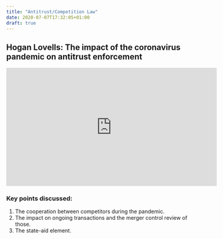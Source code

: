 ```yaml
---
title: "Antitrust/Competition Law"
date: 2020-07-07T17:32:05+01:00
draft: true
---
```


## Hogan Lovells: The impact of the coronavirus pandemic on antitrust enforcement

<iframe width="560" height="315" src="https://www.youtube.com/embed/0KSwlbnyzBo" frameborder="0" allow="accelerometer; autoplay; encrypted-media; gyroscope; picture-in-picture" allowfullscreen></iframe>

### Key points discussed:
1. The cooperation between competitors during the pandemic.
2. The impact on ongoing transactions and the merger control review of those.
3. The state-aid element.